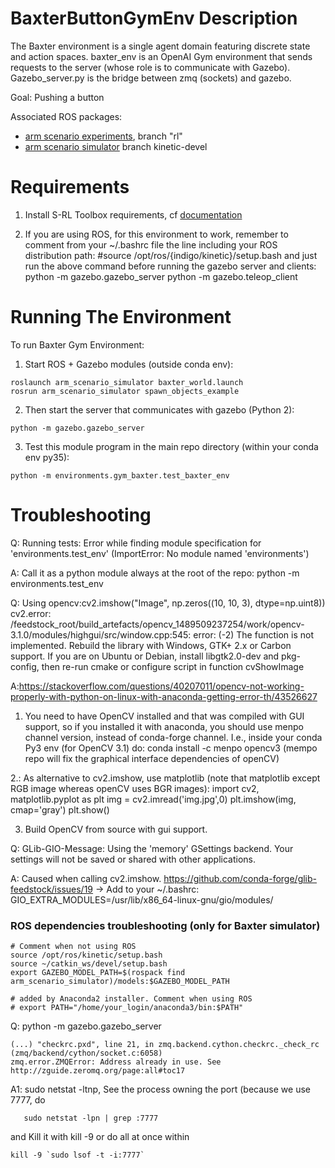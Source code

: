 # BaxterButtonGymEnv Description
The Baxter environment is a single agent domain featuring discrete state and action spaces. baxter_env is an OpenAI Gym environment that sends requests to the server (whose role is to communicate with Gazebo). Gazebo_server.py is the bridge between zmq (sockets) and gazebo.

Goal: Pushing a button

Associated ROS packages:

- [arm scenario experiments](https://github.com/NataliaDiaz/arm_scenario_experiments/tree/rl), branch "rl"
- [arm scenario simulator](https://github.com/araffin/arm_scenario_simulator) branch kinetic-devel


# Requirements

1) Install S-RL Toolbox requirements, cf [documentation](https://s-rl-toolbox.readthedocs.io/en/latest/)

2) If you are using ROS, for this environment to work, remember to comment from your ~/.bashrc file the line including your ROS distribution path:
#source /opt/ros/{indigo/kinetic}/setup.bash
and just run the above command before running the gazebo server and clients:
python -m gazebo.gazebo_server
python -m gazebo.teleop_client


# Running The Environment
To run Baxter Gym Environment:
1) Start ROS + Gazebo modules (outside conda env):
```
roslaunch arm_scenario_simulator baxter_world.launch
rosrun arm_scenario_simulator spawn_objects_example
```

2) Then start the server that communicates with gazebo (Python 2):
```
python -m gazebo.gazebo_server
```

3) Test this module program in the main repo directory (within your conda env py35):
```
python -m environments.gym_baxter.test_baxter_env
```


# Troubleshooting

Q: Running tests:  Error while finding module specification for 'environments.test_env' (ImportError: No module named 'environments')

A: Call it as a python module always at the root of the repo:
python -m environments.test_env


Q: Using opencv:cv2.imshow("Image", np.zeros((10, 10, 3), dtype=np.uint8))
cv2.error: /feedstock_root/build_artefacts/opencv_1489509237254/work/opencv-3.1.0/modules/highgui/src/window.cpp:545: error: (-2) The function is not implemented. Rebuild the library with Windows, GTK+ 2.x or Carbon support. If you are on Ubuntu or Debian, install libgtk2.0-dev and pkg-config, then re-run cmake or configure script in function cvShowImage

A:https://stackoverflow.com/questions/40207011/opencv-not-working-properly-with-python-on-linux-with-anaconda-getting-error-th/43526627
1. You need to have OpenCV installed and that was compiled with GUI support, so if you installed it with anaconda, you should use menpo channel version, instead of conda-forge channel. I.e., inside your conda Py3 env (for OpenCV 3.1) do:
conda install -c menpo opencv3
(mempo repo will fix the graphical interface dependencies of openCV)

2.: As alternative to cv2.imshow, use matplotlib (note that matplotlib except RGB image whereas openCV uses BGR images):
import cv2, matplotlib.pyplot as plt
img = cv2.imread('img.jpg',0)
plt.imshow(img, cmap='gray')
plt.show()

3. Build OpenCV from source with gui support.

Q: GLib-GIO-Message: Using the 'memory' GSettings backend.  Your settings will not be saved or shared with other applications.

A: Caused when calling cv2.imshow. https://github.com/conda-forge/glib-feedstock/issues/19  -> Add to your ~/.bashrc:
GIO_EXTRA_MODULES=/usr/lib/x86_64-linux-gnu/gio/modules/


### ROS dependencies troubleshooting (only for Baxter simulator)

```
# Comment when not using ROS
source /opt/ros/kinetic/setup.bash
source ~/catkin_ws/devel/setup.bash
export GAZEBO_MODEL_PATH=$(rospack find arm_scenario_simulator)/models:$GAZEBO_MODEL_PATH

# added by Anaconda2 installer. Comment when using ROS
# export PATH="/home/your_login/anaconda3/bin:$PATH"
```

Q:  python -m gazebo.gazebo_server
```
(...) "checkrc.pxd", line 21, in zmq.backend.cython.checkrc._check_rc (zmq/backend/cython/socket.c:6058)
zmq.error.ZMQError: Address already in use. See http://zguide.zeromq.org/page:all#toc17
```
A1: sudo netstat -ltnp, See the process owning the port (because we use 7777, do
```
   sudo netstat -lpn | grep :7777
```
 and Kill it with kill -9 <pid> or do all at once within
 ```
 kill -9 `sudo lsof -t -i:7777`
 ```
